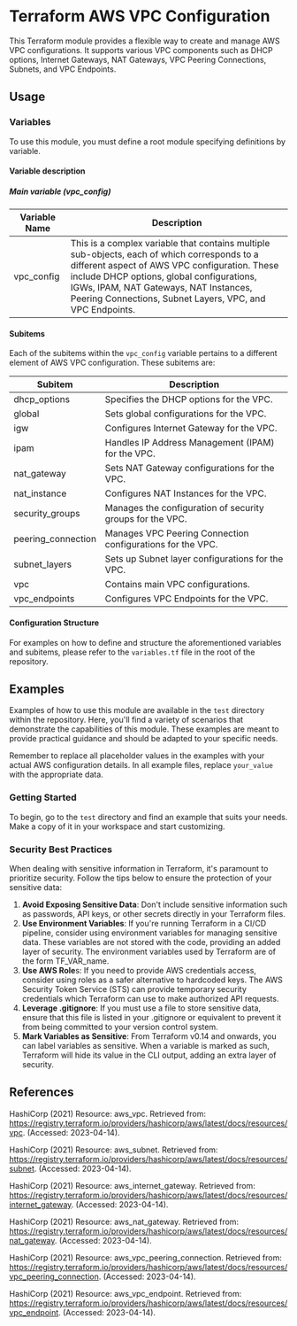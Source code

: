 # Terraform AWS VPC Configuration

This Terraform module provides a flexible way to create and manage AWS VPC configurations. It supports various VPC components such as DHCP options, Internet Gateways, NAT Gateways, VPC Peering Connections, Subnets, and VPC Endpoints.

## Usage

### Variables

To use this module, you must define a root module specifying definitions by variable.

#### Variable description

##### Main variable (vpc_config)

| Variable Name | Description                                                                                                                                                                                                                                                                                      |
| ------------- | ------------------------------------------------------------------------------------------------------------------------------------------------------------------------------------------------------------------------------------------------------------------------------------------------ |
| vpc_config    | This is a complex variable that contains multiple sub-objects, each of which corresponds to a different aspect of AWS VPC configuration. These include DHCP options, global configurations, IGWs, IPAM, NAT Gateways, NAT Instances, Peering Connections, Subnet Layers, VPC, and VPC Endpoints. |

#### Subitems

Each of the subitems within the `vpc_config` variable pertains to a different element of AWS VPC configuration. These subitems are:

| Subitem            | Description                                                |
| ------------------ | ---------------------------------------------------------- |
| dhcp_options       | Specifies the DHCP options for the VPC.                    |
| global             | Sets global configurations for the VPC.                    |
| igw                | Configures Internet Gateway for the VPC.                   |
| ipam               | Handles IP Address Management (IPAM) for the VPC.          |
| nat_gateway        | Sets NAT Gateway configurations for the VPC.               |
| nat_instance       | Configures NAT Instances for the VPC.                      |
| security_groups    | Manages the configuration of security groups for the VPC.  |
| peering_connection | Manages VPC Peering Connection configurations for the VPC. |
| subnet_layers      | Sets up Subnet layer configurations for the VPC.           |
| vpc                | Contains main VPC configurations.                          |
| vpc_endpoints      | Configures VPC Endpoints for the VPC.                      |

#### Configuration Structure

For examples on how to define and structure the aforementioned variables and subitems, please refer to the `variables.tf` file in the root of the repository.

## Examples

Examples of how to use this module are available in the `test` directory within the repository. Here, you'll find a variety of scenarios that demonstrate the capabilities of this module. These examples are meant to provide practical guidance and should be adapted to your specific needs.

Remember to replace all placeholder values in the examples with your actual AWS configuration details. In all example files, replace `your_value` with the appropriate data.

### Getting Started

To begin, go to the `test` directory and find an example that suits your needs. Make a copy of it in your workspace and start customizing.

### Security Best Practices

When dealing with sensitive information in Terraform, it's paramount to prioritize security. Follow the tips below to ensure the protection of your sensitive data:

1. **Avoid Exposing Sensitive Data**: Don't include sensitive information such as passwords, API keys, or other secrets directly in your Terraform files.
2. **Use Environment Variables**: If you're running Terraform in a CI/CD pipeline, consider using environment variables for managing sensitive data. These variables are not stored with the code, providing an added layer of security. The environment variables used by Terraform are of the form TF_VAR_name.
3. **Use AWS Role**s: If you need to provide AWS credentials access, consider using roles as a safer alternative to hardcoded keys. The AWS Security Token Service (STS) can provide temporary security credentials which Terraform can use to make authorized API requests.
4. **Leverage .gitignore**: If you must use a file to store sensitive data, ensure that this file is listed in your .gitignore or equivalent to prevent it from being committed to your version control system.
5. **Mark Variables as Sensitive**: From Terraform v0.14 and onwards, you can label variables as sensitive. When a variable is marked as such, Terraform will hide its value in the CLI output, adding an extra layer of security.

## References

HashiCorp (2021) Resource: aws_vpc. Retrieved from: https://registry.terraform.io/providers/hashicorp/aws/latest/docs/resources/vpc. (Accessed: 2023-04-14).

HashiCorp (2021) Resource: aws_subnet. Retrieved from: https://registry.terraform.io/providers/hashicorp/aws/latest/docs/resources/subnet. (Accessed: 2023-04-14).

HashiCorp (2021) Resource: aws_internet_gateway. Retrieved from: https://registry.terraform.io/providers/hashicorp/aws/latest/docs/resources/internet_gateway. (Accessed: 2023-04-14).

HashiCorp (2021) Resource: aws_nat_gateway. Retrieved from: https://registry.terraform.io/providers/hashicorp/aws/latest/docs/resources/nat_gateway. (Accessed: 2023-04-14).

HashiCorp (2021) Resource: aws_vpc_peering_connection. Retrieved from: https://registry.terraform.io/providers/hashicorp/aws/latest/docs/resources/vpc_peering_connection. (Accessed: 2023-04-14).

HashiCorp (2021) Resource: aws_vpc_endpoint. Retrieved from: https://registry.terraform.io/providers/hashicorp/aws/latest/docs/resources/vpc_endpoint. (Accessed: 2023-04-14).

```

```

